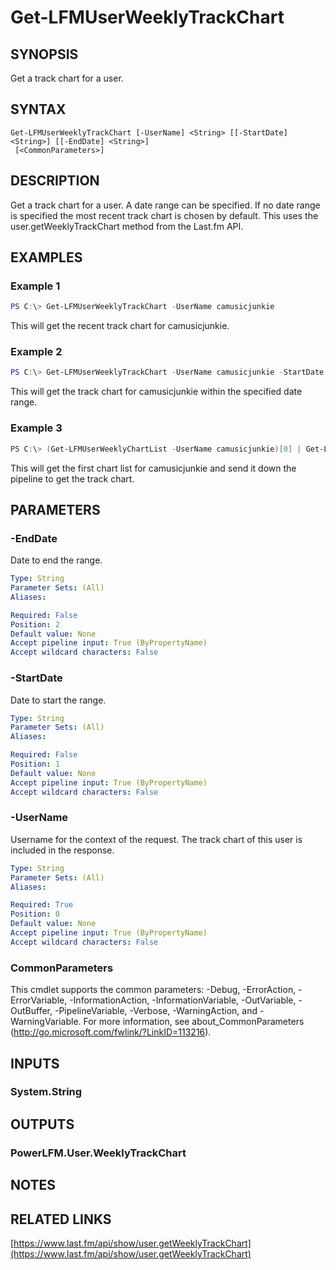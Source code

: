 # Get-LFMUserWeeklyTrackChart

## SYNOPSIS
Get a track chart for a user.

## SYNTAX

```
Get-LFMUserWeeklyTrackChart [-UserName] <String> [[-StartDate] <String>] [[-EndDate] <String>]
 [<CommonParameters>]
```

## DESCRIPTION
Get a track chart for a user. A date range can be specified. If no date range is specified the most recent track chart is chosen by default. This uses the user.getWeeklyTrackChart method from the Last.fm API.

## EXAMPLES

### Example 1
```powershell
PS C:\> Get-LFMUserWeeklyTrackChart -UserName camusicjunkie
```

This will get the recent track chart for camusicjunkie.

### Example 2
```powershell
PS C:\> Get-LFMUserWeeklyTrackChart -UserName camusicjunkie -StartDate 11/1/2018 -EndDate 12/1/2018
```

This will get the track chart for camusicjunkie within the specified date range.

### Example 3
```powershell
PS C:\> (Get-LFMUserWeeklyChartList -UserName camusicjunkie)[0] | Get-LFMUserWeeklyTrackChart
```

This will get the first chart list for camusicjunkie and send it down the pipeline to get the track chart.

## PARAMETERS

### -EndDate
Date to end the range.

```yaml
Type: String
Parameter Sets: (All)
Aliases:

Required: False
Position: 2
Default value: None
Accept pipeline input: True (ByPropertyName)
Accept wildcard characters: False
```

### -StartDate
Date to start the range.

```yaml
Type: String
Parameter Sets: (All)
Aliases:

Required: False
Position: 1
Default value: None
Accept pipeline input: True (ByPropertyName)
Accept wildcard characters: False
```

### -UserName
Username for the context of the request. The track chart of this user is included in the response.

```yaml
Type: String
Parameter Sets: (All)
Aliases:

Required: True
Position: 0
Default value: None
Accept pipeline input: True (ByPropertyName)
Accept wildcard characters: False
```

### CommonParameters
This cmdlet supports the common parameters: -Debug, -ErrorAction, -ErrorVariable, -InformationAction, -InformationVariable, -OutVariable, -OutBuffer, -PipelineVariable, -Verbose, -WarningAction, and -WarningVariable. For more information, see about_CommonParameters (http://go.microsoft.com/fwlink/?LinkID=113216).

## INPUTS

### System.String

## OUTPUTS

### PowerLFM.User.WeeklyTrackChart

## NOTES

## RELATED LINKS

[https://www.last.fm/api/show/user.getWeeklyTrackChart](https://www.last.fm/api/show/user.getWeeklyTrackChart)
